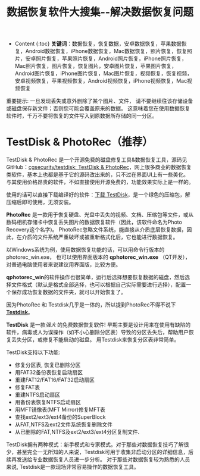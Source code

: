 ﻿---
layout:		post
category:	"soft"
title:		"数据恢复软件大搜集--解决数据恢复问题"

tags:		[数据恢复,恢复数据]
---
- Content
{:toc}
**关键词**：数据恢复，恢复数据，安卓数据恢复，苹果数据恢复，Android数据恢复，iPhone数据恢复，Mac数据恢复，照片恢复，恢复照片，安卓照片恢复，苹果照片恢复，Android照片恢复，iPhone照片恢复，Mac照片恢复，图片恢复，恢复图片，安卓图片恢复，苹果图片恢复，Android图片恢复，iPhone图片恢复，Mac图片恢复，视频恢复，恢复视频，安卓视频恢复，苹果视频恢复，Android视频恢复，iPhone视频恢复，Mac视频恢复



重要提示: 一旦发现丢失或意外删除了某个图片、文件， 请不要继续往该存储设备或磁盘保存新文件；否则您可能会覆盖原来的数据。 这意味着您在使用数据恢复软件时，千万不要将恢复的文件写入到原数据所存储的同一分区。



# TestDisk & PhotoRec（推荐）

TestDisk & PhotoRec 是一个开源免费的磁盘修复工具&数据恢复工具，源码见GitHub：[cgsecurity/testdisk: TestDisk & PhotoRec](https://github.com/cgsecurity/testdisk)，网上很多商业的数据恢复类软件，基本上也都是基于它的源码改出来的，只不过在界面UI上有一些美化。与其使用价格昂贵的软件，不如直接使用开源免费的，功能效果实际上是一样的。



使用的话可以直接下载编译好的软件：[下载 TestDisk](https://www.cgsecurity.org/wiki/%E4%B8%8B%E8%BD%BD_TestDisk)，是一个绿色的压缩包，解压缩后即可使用，无须安装。



**PhotoRec** 是一款用于恢复硬盘、光盘中丢失的视频、文档、压缩包等文件，或从数码相机存储卡中恢复丢失图片的数据恢复软件（因此，该软件命名为Photo Recovery这个名字)。 PhotoRec忽略文件系统，能直接从介质底层恢复数据，因此，在介质的文件系统严重破坏或被重新格式化后，它也能进行数据恢复。



以Windows系统为例，使用数据恢复功能的话，可以用命令行版本的 photorec_win.exe， 也可以使用界面版本的 **qphotorec_win.exe** （QT开发），对普通电脑使用者来说建议用界面版，比较方便。



**qphotorec_win**的软件操作也很简单，运行后选择想要恢复数据的磁盘，然后选择文件格式（默认是格式全部选择，也可以根据自己实际需要进行选择），配置一个保存成功恢复数据的文件夹，就可以开始恢复了。



因为PhotoRec 和 Testdisk几乎是一体的，所以提到PhotoRec不得不说下 **[Testdisk](https://www.cgsecurity.org/wiki/TestDisk_CN)**。

**TestDisk** 是一款*强大* 的免费数据恢复软件! 早期主要是设计用来在使用有缺陷的软件，病毒或人为误操作（如不小心删除分区表）导致的分区丢失后，帮助用户恢复丢失分区，或修复不能启动的磁盘。 用Testdisk来恢复分区表非常简单。

TestDisk支持以下功能:

- 修复分区表, 恢复已删除分区
- 用FAT32备份表恢复启动扇区
- 重建FAT12/FAT16/FAT32启动扇区
- 修复FAT表
- 重建NTFS启动扇区
- 用备份表恢复NTFS启动扇区
- 用MFT镜像表(MFT Mirror)修复MFT表
- 查找ext2/ext3/ext4备份的SuperBlock
- 从FAT,NTFS及ext2文件系统恢复删除文件
- 从已删除的FAT,NTFS及ext2/ext3/ext4分区复制文件.

TestDisk拥有两种模式：新手模式和专家模式。对于那些对数据恢复技巧了解很少，甚至完全一无所知的人来说，Testdisk可用于收集非启动分区的详细信息，后续再发送给专业数据恢复人员进一步分析。 对于那些对数据恢复较为熟悉的人员来说, Testdisk是一款现场非常容易操作的数据恢复工具。



